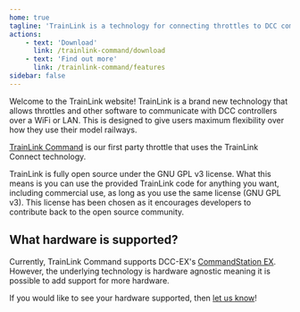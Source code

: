 ```yaml
---
home: true
tagline: 'TrainLink is a technology for connecting throttles to DCC command stations. Our flagship product is TrainLink Command, a throttle using TrainLink technologies'
actions:
    - text: 'Download'
      link: /trainlink-command/download
    - text: 'Find out more'
      link: /trainlink-command/features
sidebar: false
---
```


Welcome to the TrainLink website! TrainLink is a brand new technology that allows throttles and other software to communicate with DCC controllers over a WiFi or LAN. This is designed to give users maximum flexibility over how they use their model railways.

[TrainLink Command](./trainlink-command/features.md) is our first party throttle that uses the TrainLink Connect technology.

TrainLink is fully open source under the GNU GPL v3 license. What this means is you can use the provided TrainLink code for anything you want, including commercial use, as long as you use the same license (GNU GPL v3). This license has been chosen as it encourages developers to contribute back to the open source community.

## What hardware is supported?

Currently, TrainLink Command supports DCC-EX's [CommandStation EX](https://dcc-ex.com/ex-commandstation/index.html).
However, the underlying technology is hardware agnostic meaning it is possible to add support for more hardware.

If you would like to see your hardware supported, then [let us know](./support.md)!
